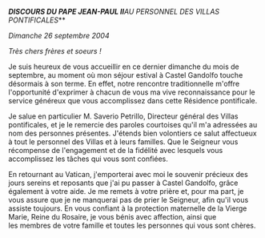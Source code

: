 ***DISCOURS DU PAPE JEAN-PAUL II**AU PERSONNEL DES VILLAS PONTIFICALES***

*Dimanche 26 septembre 2004*

*Très chers frères et soeurs !*

Je suis heureux de vous accueillir en ce dernier dimanche du mois de septembre, au moment où mon séjour estival à Castel Gandolfo touche désormais à son terme. En effet, notre rencontre traditionnelle m'offre l'opportunité d'exprimer à chacun de vous ma vive reconnaissance pour le service généreux que vous accomplissez dans cette Résidence pontificale.

Je salue en particulier M. Saverio Petrillo, Directeur général des Villas pontificales, et je le remercie des paroles courtoises qu'il m'a adressées au nom des personnes présentes. J'étends bien volontiers ce salut affectueux à tout le personnel des Villas et à leurs familles. Que le Seigneur vous récompense de l'engagement et de la fidélité avec lesquels vous accomplissez les tâches qui vous sont confiées.

En retournant au Vatican, j'emporterai avec moi le souvenir précieux des jours sereins et reposants que j'ai pu passer à Castel Gandolfo, grâce également à votre aide. Je me remets à votre prière et, pour ma part, je vous assure que je ne manquerai pas de prier le Seigneur, afin qu'il vous assiste toujours. En vous confiant à la protection maternelle de la Vierge Marie, Reine du Rosaire, je vous bénis avec affection, ainsi que les membres de votre famille et toutes les personnes qui vous sont chères.